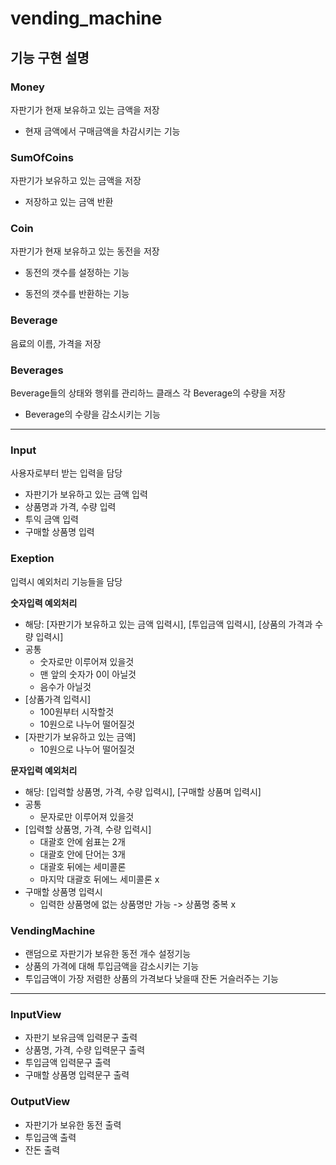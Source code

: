 # vending_machine

## 기능 구현 설명

### Money

자판기가 현재 보유하고 있는 금액을 저장

* 현재 금액에서 구매금액을 차감시키는 기능

### SumOfCoins

자판기가 보유하고 있는 금액을 저장

* 저장하고 있는 금액 반환

### Coin

자판기가 현재 보유하고 있는 동전을 저장

* 동전의 갯수를 설정하는 기능

* 동전의 갯수를 반환하는 기능

### Beverage

음료의 이름, 가격을 저장

### Beverages

Beverage들의 상태와 행위를 관리하느 클래스
각 Beverage의 수량을 저장

* Beverage의 수량을 감소시키는 기능

---

### Input

사용자로부터 받는 입력을 담당

* 자판기가 보유하고 있는 금액 입력
* 상품명과 가격, 수량 입력
* 투익 금액 입력
* 구매할 상품명 입력

### Exeption

입력시 예외처리 기능들을 담당

**숫자입력 예외처리**

* 해당: [자판기가 보유하고 있는 금액 입력시], [투입금액 입력시], [상품의 가격과 수량 입력시]
* 공통
    * 숫자로만 이루어져 있을것
    * 맨 앞의 숫자가 0이 아닐것
    * 음수가 아닐것
* [상품가격 입력시]
    * 100원부터 시작할것
    * 10원으로 나누어 떨어질것
* [자판기가 보유하고 있는 금액]
    * 10원으로 나누어 떨어질것

**문자입력 예외처리**

* 해당: [입력할 상품명, 가격, 수량 입력시], [구매할 상품며 입력시]
* 공통
    * 문자로만 이루어져 있을것
* [입력할 상품명, 가격, 수량 입력시]
    * 대괄호 안에 쉼표는 2개
    * 대괄호 안에 단어는 3개
    * 대괄호 뒤에는 세미콜론
    * 마지막 대괄호 뒤에느 세미콜론 x
* 구매할 상품명 입력시
    * 입력한 상품명에 없는 상품명만 가능 -> 상품명 중복 x

### VendingMachine

* 랜덤으로 자판기가 보유한 동전 개수 설정기능
* 상품의 가격에 대해 투입금액을 감소시키는 기능
* 투입금액이 가장 저렴한 상품의 가격보다 낮을때 잔돈 거슬러주는 기능

---

### InputView

* 자판기 보유금액 입력문구 출력
* 상품명, 가격, 수량 입력문구 출력
* 투입금액 입력문구 출력
* 구매할 상품명 입력문구 출력

### OutputView

* 자판기가 보유한 동전 출력
* 투입금액 출력
* 잔돈 출력











